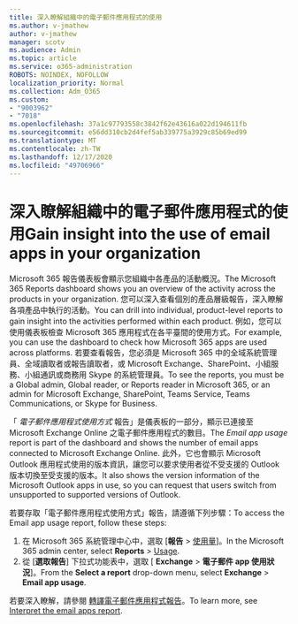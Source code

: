 ```yaml
---
title: 深入瞭解組織中的電子郵件應用程式的使用
ms.author: v-jmathew
author: v-jmathew
manager: scotv
ms.audience: Admin
ms.topic: article
ms.service: o365-administration
ROBOTS: NOINDEX, NOFOLLOW
localization_priority: Normal
ms.collection: Adm_O365
ms.custom:
- "9003962"
- "7018"
ms.openlocfilehash: 37a1c97793558c3842f62e43616a022d194611fb
ms.sourcegitcommit: e56dd310cb2d4fef5ab339775a3929c85b69ed99
ms.translationtype: MT
ms.contentlocale: zh-TW
ms.lasthandoff: 12/17/2020
ms.locfileid: "49706966"
---
```

# <a name="gain-insight-into-the-use-of-email-apps-in-your-organization"></a><span data-ttu-id="e5064-102">深入瞭解組織中的電子郵件應用程式的使用</span><span class="sxs-lookup"><span data-stu-id="e5064-102">Gain insight into the use of email apps in your organization</span></span>

<span data-ttu-id="e5064-103">Microsoft 365 報告儀表板會顯示您組織中各產品的活動概況。</span><span class="sxs-lookup"><span data-stu-id="e5064-103">The Microsoft 365 Reports dashboard shows you an overview of the activity across the products in your organization.</span></span> <span data-ttu-id="e5064-104">您可以深入查看個別的產品層級報告，深入瞭解各項產品中執行的活動。</span><span class="sxs-lookup"><span data-stu-id="e5064-104">You can drill into individual, product-level reports to gain insight into the activities performed within each product.</span></span> <span data-ttu-id="e5064-105">例如，您可以使用儀表板檢查 Microsoft 365 應用程式在各平臺間的使用方式。</span><span class="sxs-lookup"><span data-stu-id="e5064-105">For example, you can use the dashboard to check how Microsoft 365 apps are used across platforms.</span></span> <span data-ttu-id="e5064-106">若要查看報告，您必須是 Microsoft 365 中的全域系統管理員、全域讀取者或報告讀取者，或 Microsoft Exchange、SharePoint、小組服務、小組通訊或商務用 Skype 的系統管理員。</span><span class="sxs-lookup"><span data-stu-id="e5064-106">To see the reports, you must be a Global admin, Global reader, or Reports reader in Microsoft 365, or an admin for Microsoft Exchange, SharePoint, Teams Service, Teams Communications, or Skype for Business.</span></span>

<span data-ttu-id="e5064-107">「 *電子郵件應用程式使用方式* 報告」是儀表板的一部分，顯示已連接至 Microsoft Exchange Online 之電子郵件應用程式的數目。</span><span class="sxs-lookup"><span data-stu-id="e5064-107">The *Email app usage* report is part of the dashboard and shows the number of email apps connected to Microsoft Exchange Online.</span></span> <span data-ttu-id="e5064-108">此外，它也會顯示 Microsoft Outlook 應用程式使用的版本資訊，讓您可以要求使用者從不受支援的 Outlook 版本切換至受支援的版本。</span><span class="sxs-lookup"><span data-stu-id="e5064-108">It also shows the version information of the Microsoft Outlook apps in use, so you can request that users switch from unsupported to supported versions of Outlook.</span></span>

<span data-ttu-id="e5064-109">若要存取「電子郵件應用程式使用方式」報告，請遵循下列步驟：</span><span class="sxs-lookup"><span data-stu-id="e5064-109">To access the Email app usage report, follow these steps:</span></span>

1. <span data-ttu-id="e5064-110">在 Microsoft 365 系統管理中心中，選取 [**報告**  >  [使用量](https://go.microsoft.com/fwlink/?linkid=2140342)]。</span><span class="sxs-lookup"><span data-stu-id="e5064-110">In the Microsoft 365 admin center, select **Reports** > [Usage](https://go.microsoft.com/fwlink/?linkid=2140342).</span></span>
2. <span data-ttu-id="e5064-111">從 [**選取報告**] 下拉式功能表中，選取 [ **Exchange**  >  **電子郵件 app 使用狀況**]。</span><span class="sxs-lookup"><span data-stu-id="e5064-111">From the **Select a report** drop-down menu, select **Exchange** > **Email app usage**.</span></span>

<span data-ttu-id="e5064-112">若要深入瞭解，請參閱 [轉譯電子郵件應用程式報告](https://go.microsoft.com/fwlink/?linkid=2140508)。</span><span class="sxs-lookup"><span data-stu-id="e5064-112">To learn more, see [Interpret the email apps report](https://go.microsoft.com/fwlink/?linkid=2140508).</span></span>
